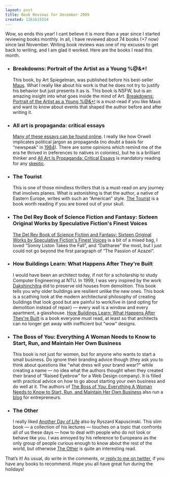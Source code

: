 ```yaml
--- 
layout: post
title: Book Reviews for December 2009
created: 1261615554
---
```

<p>Wow, so ends this year! I cant believe it is more than a year since I started reviewing books monthly. In all, I have reviewed about 74 books (+7 now) since last November. Writing book reviews was one of my excuses to get back to writing, and I am glad it worked. Here are the books I read this month.</p> 
<ul>
	<li><h3>Breakdowns: Portrait of the Artist as a Young %@&*!</h3><p>This book, by Art Spiegelman, was published before his best-seller <a href="http://en.wikipedia.org/wiki/Maus">Maus</a>. What I really like about his work is that he does not try to justify his behavior but just presents it as is. This book is NSFW, but is an amazing insight into what goes inside the mind of Art. <a href="http://www.amazon.com/gp/product/0375423958?ie=UTF8&tag=nimbupani-20&linkCode=as2&camp=1789&creative=390957&creativeASIN=0375423958">Breakdowns: Portrait of the Artist as a Young %@&*!</a> is a must-read if you like Maus and want to know about events that shaped the author before and after writing it.</p></li>
	<li>
		<h3>All art is propaganda: critical essays</h3>		
		<p><a href="http://www.netcharles.com/orwell/essays.htm">Many of these essays can be found online</a>. I really like how Orwell implicates political jargon as propaganda (no doubt a basis for “newspeak” in <a href="http://en.wikipedia.org/wiki/Nineteen_Eighty-Four" title="Nineteen Eighty-Four - Wikipedia, the free encyclopedia">1984</a>). There are some opinions which remind me of the era he thrived in (references to natives in colonies), but he is a brilliant thinker and <a href="http://www.amazon.com/gp/product/0151013551?ie=UTF8&tag=nimbupani-20&linkCode=as2&camp=1789&creative=390957&creativeASIN=0151013551">All Art Is Propaganda: Critical Essays</a> is mandatory reading for any <a href="http://en.wikipedia.org/wiki/Skeptic">skeptic</a>. </p>		
	</li>
	<li>
		<h3>The Tourist</h3>
		<p>This is one of those mindless thrillers that is a must-read on any journey that involves planes. What is astonishing is that the author, a native of Eastern Europe, writes with such an “American” style. <a href="http://www.amazon.com/gp/product/0312369727?ie=UTF8&tag=nimbupani-20&linkCode=as2&camp=1789&creative=390957&creativeASIN=0312369727">The Tourist</a> is a book worth reading if you are bored out of your skull.</p>
	</li>                             
	<li>
		<h3>The Del Rey Book of Science Fiction and Fantasy: Sixteen Original Works by Speculative Fiction's Finest Voices</h3>
		<p><a href="http://www.amazon.com/gp/product/0345496329?ie=UTF8&tag=nimbupani-20&linkCode=as2&camp=1789&creative=390957&creativeASIN=0345496329">The Del Rey Book of Science Fiction and Fantasy: Sixteen Original Works by Speculative Fiction's Finest Voices</a> is a bit of a mixed bag, I loved &ldquo;Sonny Liston Takes the Fall&rdquo;, and &ldquo;Daltharee&rdquo; the most, but I just could not go beyond the first paragraph of &ldquo;The Passion of Azazel&rdquo;.</p>
	</li>            
	<li>
		<h3>How Buildings Learn: What Happens After They're Built</h3>
		<p>I would have been an architect today, if not for a scholarship to study Computer Engineering at NTU. In 1999, I was very inspired by the work <a href="http://www.dakshinachitra.net/scripts/experience.asp">Dakshinchitra</a> did to preserve old houses from demolition. This book tells you why older buildings are resilient unlike the new ones. This book is a scathing look at the modern architectural philosophy of creating buildings that look good but are painful to work/live in (and opting for demolition instead of repair) — every wall is a window and every apartment, a glasshouse. <a href="http://www.amazon.com/gp/product/0140139966?ie=UTF8&tag=nimbupani-20&linkCode=as2&camp=1789&creative=390957&creativeASIN=0140139966">How Buildings Learn: What Happens After They&#x27;re Built</a> is a book everyone must read, at least so that architects can no longer get away with inefficient but &ldquo;wow&rdquo; designs.</p>
	</li>
	<li>
		<h3>The Boss of You: Everything A Woman Needs to Know to Start, Run, and Maintain Her Own Business</h3>
		<p>This book is not just for women, but for anyone who wants to start a small business. Do ignore their branding advice though (they ask you to think about questions like "what dress will your brand wear?" while creating a name — no idea what the authors thought when they created their brand of &ldquo;Raised Eyebrow&rdquo; for a Web Design company). It is filled with practical advice on how to go about starting your own business and do well at it. The authors of <a href="http://www.amazon.com/gp/product/1580052363?ie=UTF8&tag=nimbupani-20&linkCode=as2&camp=1789&creative=390957&creativeASIN=1580052363">The Boss of You: Everything A Woman Needs to Know to Start, Run, and Maintain Her Own Business</a> also run a <a href="http://www.laurenandemira.com/">blog</a> for entrepreneurs.</p>
	</li>
	<li>
		<h3>The Other</h3>
		<p>I really liked <a href="http://nimbupani.com/book-review-for-may-2009.html" title="Book Reviews for May 2009 | Nimbupani Designs">Another Day of Life</a> also by Ryszard Kapuscinski. This slim book &mdash; a collection of his lectures &mdash; touches on a topic that confronts all of us these days — how to deal with people who do not look or behave like you. I was annoyed by his reference to Europeans as the only group of people curious enough to know about the rest of the world, but otherwise <a href="http://www.amazon.com/gp/product/1844673286?ie=UTF8&tag=nimbupani-20&linkCode=as2&camp=1789&creative=390957&creativeASIN=1844673286">The Other</a> is quite an interesting read. 
		</p>
	</li>
</ul>











That’s it! As usual, do write in the comments, or<a href="http://twitter.com/nimbupani"> reply to me on twitter</a>, if you have any books to recommend. Hope you all have great fun during the holidays!
